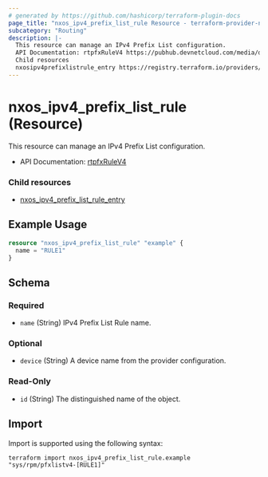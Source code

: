 ```yaml
---
# generated by https://github.com/hashicorp/terraform-plugin-docs
page_title: "nxos_ipv4_prefix_list_rule Resource - terraform-provider-nxos"
subcategory: "Routing"
description: |-
  This resource can manage an IPv4 Prefix List configuration.
  API Documentation: rtpfxRuleV4 https://pubhub.devnetcloud.com/media/dme-docs-10-2-2/docs/Routing%20and%20Forwarding/rtpfx:RuleV4/
  Child resources
  nxosipv4prefixlistrule_entry https://registry.terraform.io/providers/CiscoDevNet/nxos/latest/docs/resources/ipv4_prefix_list_rule_entry
---
```


# nxos_ipv4_prefix_list_rule (Resource)

This resource can manage an IPv4 Prefix List configuration.

- API Documentation: [rtpfxRuleV4](https://pubhub.devnetcloud.com/media/dme-docs-10-2-2/docs/Routing%20and%20Forwarding/rtpfx:RuleV4/)

### Child resources

- [nxos_ipv4_prefix_list_rule_entry](https://registry.terraform.io/providers/CiscoDevNet/nxos/latest/docs/resources/ipv4_prefix_list_rule_entry)

## Example Usage

```terraform
resource "nxos_ipv4_prefix_list_rule" "example" {
  name = "RULE1"
}
```

<!-- schema generated by tfplugindocs -->
## Schema

### Required

- `name` (String) IPv4 Prefix List Rule name.

### Optional

- `device` (String) A device name from the provider configuration.

### Read-Only

- `id` (String) The distinguished name of the object.

## Import

Import is supported using the following syntax:

```shell
terraform import nxos_ipv4_prefix_list_rule.example "sys/rpm/pfxlistv4-[RULE1]"
```
